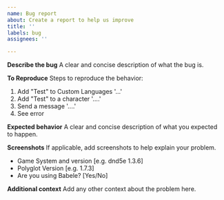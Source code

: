 ```yaml
---
name: Bug report
about: Create a report to help us improve
title: ''
labels: bug
assignees: ''

---
```


**Describe the bug**
A clear and concise description of what the bug is.

**To Reproduce**
Steps to reproduce the behavior:
1. Add "Test" to Custom Languages '...'
2. Add "Test" to a character '....'
3. Send a message '....'
4. See error

**Expected behavior**
A clear and concise description of what you expected to happen.

**Screenshots**
If applicable, add screenshots to help explain your problem.

 - Game System and version [e.g. dnd5e 1.3.6]
 - Polyglot Version [e.g. 1.7.3]
 - Are you using Babele? [Yes/No]

**Additional context**
Add any other context about the problem here.
